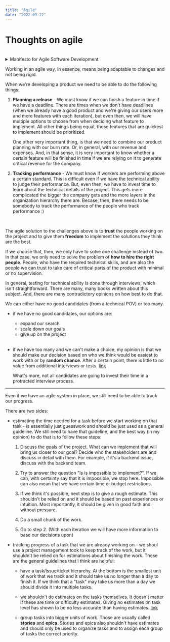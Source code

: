 ```yaml
---
title: "Agile"
date: "2022-09-22"
---
```


# Thoughts on agile

<br />

<details>

  <summary>Manifesto for Agile Software Development</summary>

[principles](https://agilemanifesto.org/principles.html)

[history](https://agilemanifesto.org/history.html)

<div align="center">

<br />

**Individuals and interactions** over processes and tools

**Working software** over comprehensive documentation

**Customer collaboration** over contract negotiation

**Responding to change** over following a plan

<br />

</div>

<hr />

<br />
<br />

- **Our highest priority is to satisfy the customer through early and continuous delivery of valuable software.**

- **Welcome changing requirements, even late in development. Agile processes harness change for the customer's competitive advantage.**

- Deliver working software frequently, from a couple of weeks to a couple of months, with a preference to the shorter timescale.

- Business people and developers must work together daily throughout the project.

- **Build projects around motivated individuals. Give them the environment and support they need, and trust them to get the job done.**

- The most efficient and effective method of conveying information to and within a development team is face-to-face conversation.

- **Working software is the primary measure of progress.**

- Agile processes promote sustainable development. The sponsors, developers, and users should be able to maintain a constant pace indefinitely.

- Continuous attention to technical excellence and good design enhances agility.

- Simplicity - the art of maximizing the amount of work not done - is essential.

- **The best architectures, requirements, and designs emerge from self-organizing teams.**

- At regular intervals, the team reflects on how to become more effective, then tunes and adjusts its behavior accordingly.

<hr />

</details>

Working in an agile way, in essence, means being adaptable to changes and not being rigid.

When we're developing a product we need to be able to do the following things:

1. **Planning a release** - We must know if we can finish a feature in time if we have a deadline. There are times when we don't have deadlines (when we already have a good product and we're giving our users more and more features with each iteration), but even then, we will have multiple options to choose from when deciding what feature to implement. All other things being equal, those features that are quickest to implement should be prioritized.

   One other very important thing, is that we need to combine our product planning with our burn rate. Or, in general, with our revenue and expenses. And, in that sense, it is very important to know whether a certain feature will be finished in time if we are relying on it to generate critical revenue for the company.

2. **Tracking performance** - We must know if workers are performing above a certain standard. This is difficult even if we have the technical ability to judge their performance. But, even then, we have to invest time to learn about the technical details of the project. This gets more complicated the bigger the company gets and the more layers in the organization hierarchy there are. Becase, then, there needs to be somebody to track the performance of the people who track performance :)

<br />

The agile solution to the challenges above is to **trust** the people working on the project and to give them **freedom** to implement the solutions they think are the best.

If we choose that, then, we only have to solve one challenge instead of two. In that case, we only need to solve the problem of **how to hire the right people**. People, who have the required technical skills, and are also the people we can trust to take care of critical parts of the product with minimal or no supervision.

In general, testing for technical ability is done through interviews, which isn't straightforward. There are many, many books written about this subject. And, there are many contradictory opinions on how best to do that.

We can either have no good candidates (from a technical POV) or too many.

- if we have no good candidates, our options are:

  - expand our search
  - scale down our goals
  - give up on the project

  <br />

- if we have too many and we can't make a choice, my opinion is that we should make our decision based on who we think would be easiest to work with or by **random chance**. After a certain point, there is little to no value from additional interviews or tests. [link](https://rework.withgoogle.com/blog/google-rule-of-four/)

  What's more, not all candidates are going to invest their time in a protracted interview process.

<hr />

Even if we have an agile system in place, we still need to be able to track our progress.

There are two sides:

- estimating the time needed for a task before we start working on that task - is essentially just guesswork and should be just used as a general guideline.
  We still need to have that guideline, and the best way (in my opinion) to do that is to follow these steps:

  1. Discuss the goals of the project. What can we implement that will bring us closer to our goal? Decide who the stakeholders are and discuss in detail with them. For example, if it's a backend issue, discuss with the backend team.

  2. Try to answer the question "Is is impossible to implement?". If we can, with certainty say that it is impossible, we stop here. Impossible can also mean that we have certain time or budget restrictions.

  3. If we think it's possible, next step is to give a rough estimate. This shouldn't be relied on and it should be based on past experiences or intuition. Most importantly, it should be given in good faith and without pressure.

  4. Do a small chunk of the work.

  5. Go to step 2. (With each iteration we will have more information to base our decisions upon)

- tracking progress of a task that we are already working on - we shoul use a project management took to keep track of the work, but it shouldn't be relied on for estimations about finishing the work. These are the general guidelines that I think are helpful:

  - have a task/issue/ticket hierarchy. At the bottom is the smallest unit of work that we track and it should take us no longer than a day to finish it.
    If we think that a "task" may take us more than a day we should divide it into multiple tasks.

  - we shouldn't do estimates on the tasks themselves. It doesn't matter if these are time or difficulty estimates. Giving no estimates on task level has shown to be no less accurate than having estimates. [link](https://www.methodsandtools.com/archive/noestimates.php)

  - group tasks into bigger units of work. Those are usually called **stories** and **epics**. Stories and epics also shouldn't have estimates and should only be used to organize tasks and to assign each group of tasks the correct priority.
